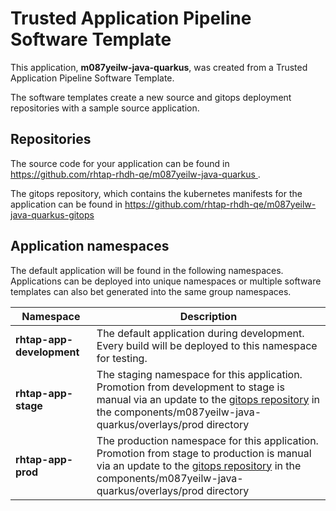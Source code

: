 # Trusted Application Pipeline Software Template

This application, **m087yeilw-java-quarkus**, was created from a Trusted Application Pipeline Software Template.

The software templates create a new source and gitops deployment repositories with a sample source application. 

## Repositories

The source code for your application can be found in [https://github.com/rhtap-rhdh-qe/m087yeilw-java-quarkus ](https://github.com/rhtap-rhdh-qe/m087yeilw-java-quarkus ).
 
The gitops repository, which contains the kubernetes manifests for the application can be found in 
[https://github.com/rhtap-rhdh-qe/m087yeilw-java-quarkus-gitops ](https://github.com/rhtap-rhdh-qe/m087yeilw-java-quarkus-gitops ) 

## Application namespaces 

The default application will be found in the following namespaces. Applications can be deployed into unique namespaces or multiple software templates can also bet generated into the same group namespaces.  

|  Namespace   |  Description   |  
| -------- | -------- |   
| **rhtap-app-development** | The default application during development. Every build will be deployed to this namespace for testing. | 
| **rhtap-app-stage** | The staging namespace for this application. Promotion from development to stage is manual via an update to the [gitops repository](https://github.com/rhtap-rhdh-qe/m087yeilw-java-quarkus-gitops ) in the components/m087yeilw-java-quarkus/overlays/prod directory |  
| **rhtap-app-prod** | The production namespace for this application. Promotion from stage to production is manual via an update to the [gitops repository](https://github.com/rhtap-rhdh-qe/m087yeilw-java-quarkus-gitops ) in the components/m087yeilw-java-quarkus/overlays/prod directory | 